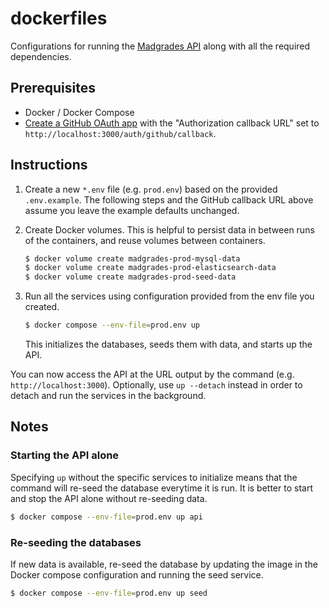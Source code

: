 # dockerfiles

Configurations for running the [Madgrades API](http://github.com/Madgrades/api.madgrades.com) along with all the required dependencies.

## Prerequisites

* Docker / Docker Compose
* [Create a GitHub OAuth app](https://docs.github.com/en/apps/oauth-apps/building-oauth-apps/creating-an-oauth-app) with the "Authorization callback URL" set to `http://localhost:3000/auth/github/callback`. 

## Instructions

1.
   Create a new `*.env` file (e.g. `prod.env`) based on the provided `.env.example`. The following steps and the GitHub callback URL above assume you leave the example defaults unchanged.

1.
   Create Docker volumes. This is helpful to persist data in between runs of the containers, and reuse volumes between containers.

   ```bash
   $ docker volume create madgrades-prod-mysql-data
   $ docker volume create madgrades-prod-elasticsearch-data
   $ docker volume create madgrades-prod-seed-data
   ```

2.
   Run all the services using configuration provided from the env file you created.

   ```bash
   $ docker compose --env-file=prod.env up
   ```

   This initializes the databases, seeds them with data, and starts up the API.

You can now access the API at the URL output by the command (e.g. `http://localhost:3000`). Optionally, use `up --detach` instead in order to detach and run the services in the background.

## Notes

### Starting the API alone

Specifying `up` without the specific services to initialize means that the command will re-seed the database everytime it is run. It is better to start and stop the API alone without re-seeding data.

```bash
$ docker compose --env-file=prod.env up api
```

### Re-seeding the databases

If new data is available, re-seed the database by updating the image in the Docker compose configuration and running the seed service.

```bash
$ docker compose --env-file=prod.env up seed
```

